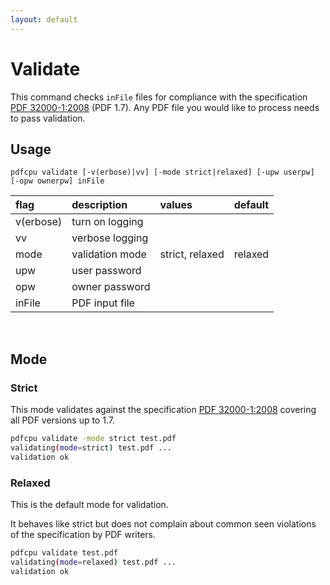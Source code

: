```yaml
---
layout: default
---
```


# Validate

This command checks `inFile` files for compliance with the specification [PDF 32000-1:2008](https://www.adobe.com/content/dam/acom/en/devnet/pdf/pdfs/PDF32000_2008.pdf) (PDF 1.7). Any PDF file you would like to process needs to pass validation.

## Usage

```
pdfcpu validate [-v(erbose)|vv] [-mode strict|relaxed] [-upw userpw] [-opw ownerpw] inFile
```

| flag         | description     | values | default
|:-------------|:----------------|:-------|--------
| v(erbose)    | turn on logging |
| vv           | verbose logging |
| mode         | validation mode | strict, relaxed | relaxed
| upw          | user password   |  
| opw          | owner password  |
| inFile       | PDF input file  |


<br>

## Mode

### Strict

This mode validates against the specification [PDF 32000-1:2008](https://www.adobe.com/content/dam/acom/en/devnet/pdf/pdfs/PDF32000_2008.pdf) covering all PDF versions up to 1.7.

```sh
pdfcpu validate -mode strict test.pdf
validating(mode=strict) test.pdf ...
validation ok
```

### Relaxed

This is the default mode for validation.

It behaves like strict but does not complain about common seen violations of the specification by PDF writers.

```sh
pdfcpu validate test.pdf
validating(mode=relaxed) test.pdf ...
validation ok
```